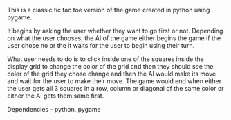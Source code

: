 This is a classic tic tac toe version of the game created in python using pygame.

It begins by asking the user whether they want to go first or not. Depending on what the user chooses, the AI of the game either begins the game if the user chose no or the it waits for the user to begin using their turn.

What user needs to do is to click inside one of the squares inside the display grid to change the color of the grid and then they should see the color of the grid they chose change and then the AI would make its move and wait for the user to make their move. The game would end when either the user gets all 3 squares in a row, column or diagonal of the same color or either the AI gets them same first.



Dependencies - python, pygame